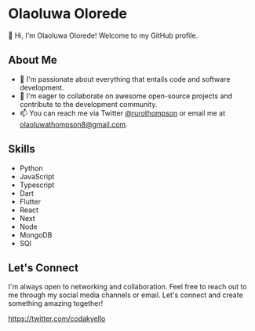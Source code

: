 # Olaoluwa Olorede

👋 Hi, I'm Olaoluwa Olorede! Welcome to my GitHub profile.

## About Me

- 👀 I'm passionate about everything that entails code and software development.
- 💞️ I'm eager to collaborate on awesome open-source projects and contribute to the development community.
- 📫 You can reach me via Twitter [@rurothompson](https://twitter.com/rurothompson) or email me at [olaoluwathompson8@gmail.com](mailto:olaoluwathompson8@gmail.com).

## Skills

- Python
- JavaScript
- Typescript
- Dart
- Flutter
- React
- Next
- Node
- MongoDB
- SQl

## Let's Connect

I'm always open to networking and collaboration. Feel free to reach out to me through my social media channels or email. Let's connect and create something amazing together!

https://twitter.com/codakyello
